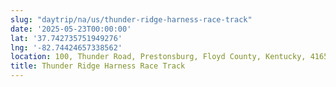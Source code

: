 ```yaml
---
slug: "daytrip/na/us/thunder-ridge-harness-race-track"
date: '2025-05-23T00:00:00'
lat: '37.742735751949276'
lng: '-82.74424657338562'
location: 100, Thunder Road, Prestonsburg, Floyd County, Kentucky, 41653, United States
title: Thunder Ridge Harness Race Track
---
```



